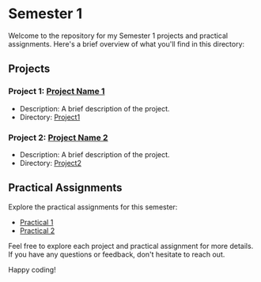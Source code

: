 # Semester 1

Welcome to the repository for my Semester 1 projects and practical assignments. Here's a brief overview of what you'll find in this directory:

## Projects

### Project 1: [Project Name 1](./Project1/README.md)
- Description: A brief description of the project.
- Directory: [Project1](./Project1)

### Project 2: [Project Name 2](./Project2/README.md)
- Description: A brief description of the project.
- Directory: [Project2](./Project2)

## Practical Assignments

Explore the practical assignments for this semester:

- [Practical 1](./PracticalAssignments/Practical1/README.md)
- [Practical 2](./PracticalAssignments/Practical2/README.md)

Feel free to explore each project and practical assignment for more details. If you have any questions or feedback, don't hesitate to reach out.

Happy coding!